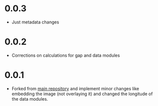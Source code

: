 # 0.0.3

- Just metadata changes
  
# 0.0.2

- Corrections on calculations for gap and data modules

# 0.0.1

- Forked from [main repository](https://github.com/theyakka/qr.flutter) and implement minor changes like embedding the image (not overlaying it) and changed the longitude of the data modules.
